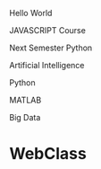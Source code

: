 Hello World

JAVASCRIPT Course

Next Semester Python

Artificial Intelligence

Python

MATLAB

Big Data
# WebClass
